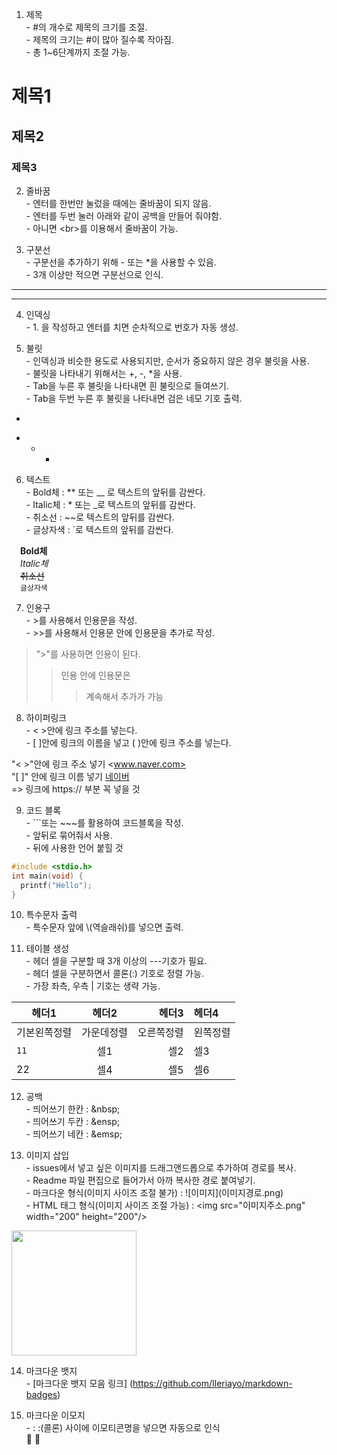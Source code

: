 1. 제목 <br>
\- #의 개수로 제목의 크기를 조절. <br>
\- 제목의 크기는 #이 많아 질수록 작아짐. <br>
\- 총 1~6단계까지 조절 가능.
# 제목1
## 제목2
### 제목3

2. 줄바꿈 <br>
\- 엔터를 한번만 눌렀을 때에는 줄바꿈이 되지 않음. <br>
\- 엔터를 두번 눌러 아래와 같이 공백을 만들어 줘야함. <br>
\- 아니면 \<br>를 이용해서 줄바꿈이 가능. <br>

3. 구분선 <br>
\- 구분선을 추가하기 위해 - 또는 *을 사용할 수 있음. <br>
\- 3개 이상만 적으면 구분선으로 인식. <br>
---
***

4. 인덱싱 <br>
\- 1. 을 작성하고 엔터를 치면 순차적으로 번호가 자동 생성. <br>

5. 불릿 <br>
\- 인덱싱과 비슷한 용도로 사용되지만, 순서가 중요하지 않은 경우 불릿을 사용. <br>
\- 불릿을 나타내기 위해서는 +, -, *을 사용. <br>
\- Tab을 누른 후 불릿을 나타내면 흰 불릿으로 들여쓰기. <br>
\- Tab을 두번 누른 후 불릿을 나타내면 검은 네모 기호 출력. <br>

+ <br>
-
  *
    -
 
6. 텍스트 <br>
\- Bold체 : ** 또는 __ 로 텍스트의 앞뒤를 감싼다. <br>
\- Italic체 : * 또는 _로 텍스트의 앞뒤를 감싼다. <br>
\- 취소선 : ~~로 텍스트의 앞뒤를 감싼다. <br>
\- 글상자색 : `로 텍스트의 앞뒤를 감싼다. <br>

&emsp;__Bold체__ <br>
&emsp;*Italic체* <br>
&emsp;~~취소선~~ <br>
&emsp;`글상자색` <br>

7. 인용구 <br>
\- >를 사용해서 인용문을 작성. <br>
\- >>를 사용해서 인용문 안에 인용문을 추가로 작성. <br>

> ">"를 사용하면 인용이 된다. 
>> 인용 안에 인용문은
>>> 계속해서 추가가 가능

8. 하이퍼링크 <br>
\- < >안에 링크 주소를 넣는다. <br>
\- [ ]안에 링크의 이름을 넣고 ( )안에 링크 주소를 넣는다. <br>

"< >"안에 링크 주소 넣기 <www.naver.com> <br>
"[ ]" 안에 링크 이름 넣기 [네이버](https://www.naver.com) <br> => 링크에 https:// 부분 꼭 넣을 것 <br>

9. 코드 블록 <br>
\- ```또는 ~~~를 활용하여 코드블록을 작성. <br>
\- 앞뒤로 묶어줘서 사용. <br>
\- 뒤에 사용한 언어 붙힐 것 <br>

```c
#include <stdio.h>
int main(void) {
  printf("Hello");
}
```

10. 특수문자 출력 <br>
\- 특수문자 앞에 \\(역슬래쉬)를 넣으면 출력. <br>
  
11. 테이블 생성 <br>
\- 헤더 셀을 구분할 때 3개 이상의 ---기호가 필요. <br>
\- 헤더 셀을 구분하면서 콜론(:) 기호로 정렬 가능. <br>
\- 가장 좌측, 우측 | 기호는 생략 가능. <br>

|헤더1|헤더2|헤더3|헤더4|
|---|:---:|---:|:---|
기본왼쪽정렬|가운데정렬|오른쪽정렬|왼쪽정렬
`11`|셀1|셀2|셀3|
22|셀4|셀5|셀6

12. 공백 <br>
\- 띄어쓰기 한칸 : \&nbsp; <br>
\- 띄어쓰기 두칸 : \&ensp; <br>
\- 띄어쓰기 네칸 : \&emsp; <br>
  
13. 이미지 삽입 <br>
\- issues에서 넣고 싶은 이미지를 드래그앤드롭으로 추가하여 경로를 복사. <br>
\- Readme 파일 편집으로 들어가서 아까 복사한 경로 붙여넣기. <br>
\- 마크다운 형식(이미지 사이즈 조절 불가) : ![이미지]\(이미지경로.png) <br>
\- HTML 태그 형식(이미지 사이즈 조절 가능) : \<img src="이미지주소.png" width="200" height="200"/> <br>

<!-- ![이미지](https://upload.wikimedia.org/wikipedia/commons/thumb/9/95/Font_Awesome_5_brands_github.svg/640px-Font_Awesome_5_brands_github.svg.png) -->
<img src="https://upload.wikimedia.org/wikipedia/commons/thumb/9/95/Font_Awesome_5_brands_github.svg/640px-Font_Awesome_5_brands_github.svg.png" width="200" height="200"/> 

14. 마크다운 뱃지 <br>
\- [마크다운 뱃지 모음 링크] (https://github.com/Ileriayo/markdown-badges)

15. 마크다운 이모지 <br>
\- \: :(콜론) 사이에 이모티콘명을 넣으면 자동으로 인식 <br>
🚀 🎄
